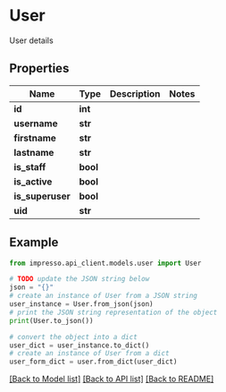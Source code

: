 # User

User details

## Properties

Name | Type | Description | Notes
------------ | ------------- | ------------- | -------------
**id** | **int** |  | 
**username** | **str** |  | 
**firstname** | **str** |  | 
**lastname** | **str** |  | 
**is_staff** | **bool** |  | 
**is_active** | **bool** |  | 
**is_superuser** | **bool** |  | 
**uid** | **str** |  | 

## Example

```python
from impresso.api_client.models.user import User

# TODO update the JSON string below
json = "{}"
# create an instance of User from a JSON string
user_instance = User.from_json(json)
# print the JSON string representation of the object
print(User.to_json())

# convert the object into a dict
user_dict = user_instance.to_dict()
# create an instance of User from a dict
user_form_dict = user.from_dict(user_dict)
```
[[Back to Model list]](../README.md#documentation-for-models) [[Back to API list]](../README.md#documentation-for-api-endpoints) [[Back to README]](../README.md)



